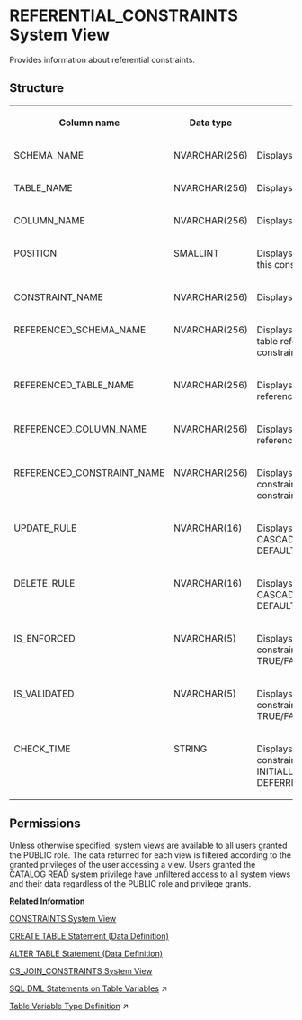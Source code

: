 <!-- loio20ccc0a175191014901b88e6bc175c44 -->

# REFERENTIAL\_CONSTRAINTS System View

Provides information about referential constraints.



<a name="loio20ccc0a175191014901b88e6bc175c44___r_e_f_e_r_e_n_t_i_a_l__c_o_n_s_t_r_a_i_n_t_s_1struct_REFERENTIAL_CONSTRAINTS"/>

## Structure


<table>
<tr>
<th valign="top">

Column name

</th>
<th valign="top">

Data type

</th>
<th valign="top">

Description

</th>
</tr>
<tr>
<td valign="top">

SCHEMA\_NAME

</td>
<td valign="top">

NVARCHAR\(256\)

</td>
<td valign="top">

Displays the schema name.

</td>
</tr>
<tr>
<td valign="top">

TABLE\_NAME

</td>
<td valign="top">

NVARCHAR\(256\)

</td>
<td valign="top">

Displays the table name.

</td>
</tr>
<tr>
<td valign="top">

COLUMN\_NAME

</td>
<td valign="top">

NVARCHAR\(256\)

</td>
<td valign="top">

Displays the column name.

</td>
</tr>
<tr>
<td valign="top">

POSITION

</td>
<td valign="top">

SMALLINT

</td>
<td valign="top">

Displays the column position in this constraint.

</td>
</tr>
<tr>
<td valign="top">

CONSTRAINT\_NAME

</td>
<td valign="top">

NVARCHAR\(256\)

</td>
<td valign="top">

Displays the constraint name.

</td>
</tr>
<tr>
<td valign="top">

REFERENCED\_SCHEMA\_NAME

</td>
<td valign="top">

NVARCHAR\(256\)

</td>
<td valign="top">

Displays the schema name of the table referenced by this constraint.

</td>
</tr>
<tr>
<td valign="top">

REFERENCED\_TABLE\_NAME

</td>
<td valign="top">

NVARCHAR\(256\)

</td>
<td valign="top">

Displays the name of the table referenced by this constraint.

</td>
</tr>
<tr>
<td valign="top">

REFERENCED\_COLUMN\_NAME

</td>
<td valign="top">

NVARCHAR\(256\)

</td>
<td valign="top">

Displays the name of the column referenced by this column.

</td>
</tr>
<tr>
<td valign="top">

REFERENCED\_CONSTRAINT\_NAME

</td>
<td valign="top">

NVARCHAR\(256\)

</td>
<td valign="top">

Displays the name of the unique constraint referenced by this constraint.

</td>
</tr>
<tr>
<td valign="top">

UPDATE\_RULE

</td>
<td valign="top">

NVARCHAR\(16\)

</td>
<td valign="top">

Displays the update rule: CASCADE, SET NULL, SET DEFAULT, or RESTRICT.

</td>
</tr>
<tr>
<td valign="top">

DELETE\_RULE

</td>
<td valign="top">

NVARCHAR\(16\)

</td>
<td valign="top">

Displays the delete rule: CASCADE, SET NULL, SET DEFAULT, or RESTRICT.

</td>
</tr>
<tr>
<td valign="top">

IS\_ENFORCED

</td>
<td valign="top">

NVARCHAR\(5\)

</td>
<td valign="top">

Displays whether or not this constraint is enforced: TRUE/FALSE.

</td>
</tr>
<tr>
<td valign="top">

IS\_VALIDATED

</td>
<td valign="top">

NVARCHAR\(5\)

</td>
<td valign="top">

Displays whether or not this constraint is validated: TRUE/FALSE.

</td>
</tr>
<tr>
<td valign="top">

CHECK\_TIME

</td>
<td valign="top">

STRING

</td>
<td valign="top">

Displays the time when the constraint is checked: INITIALLY\_IMMEDIATE/INITIALLY DEFERRED.

</td>
</tr>
</table>



<a name="loio20ccc0a175191014901b88e6bc175c44__section_jqt_gy4_dzb"/>

## Permissions

Unless otherwise specified, system views are available to all users granted the PUBLIC role. The data returned for each view is filtered according to the granted privileges of the user accessing a view. Users granted the CATALOG READ system privilege have unfiltered access to all system views and their data regardless of the PUBLIC role and privilege grants.

**Related Information**  


[CONSTRAINTS System View](constraints-system-view-209f7cf.md "Provides information about defined constraints for tables.")

[CREATE TABLE Statement \(Data Definition\)](../../010-SQL-Reference/012-SQL-Statements/create-table-statement-data-definition-20d58a5.md "Creates a base or temporary table. See the CREATE VIRTUAL TABLE statement for creating virtual tables.")

[ALTER TABLE Statement \(Data Definition\)](../../010-SQL-Reference/012-SQL-Statements/alter-table-statement-data-definition-20d329a.md "Alters a base or temporary table. See the ALTER VIRTUAL TABLE statement for altering virtual tables.")

[CS\_JOIN\_CONSTRAINTS System View](cs-join-constraints-system-view-20a06e5.md "Provides join constraints for column store join views.")

[SQL DML Statements on Table Variables](https://help.sap.com/viewer/d1cb63c8dd8e4c35a0f18aef632687f0/2024_1_QRC/en-US/226f2125b7ed4f4aabe731cfed029d7b.html "") :arrow_upper_right:

[Table Variable Type Definition](https://help.sap.com/viewer/d1cb63c8dd8e4c35a0f18aef632687f0/2024_1_QRC/en-US/ea5065d06d14426799d879234d8e3e7b.html "") :arrow_upper_right:

